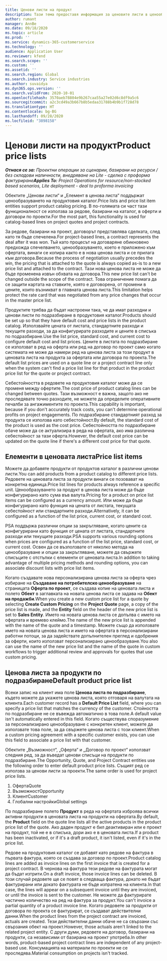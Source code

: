 ```yaml
---
title: Ценови листи на продукт
description: Тази тема предоставя информация за ценовите листи в ценообразуването по каталог, използвани за проектни оферти и договори.
author: rumant
manager: AnnBe
ms.date: 09/18/2020
ms.topic: article
ms.prod: ''
ms.service: dynamics-365-customerservice
ms.technology: ''
audience: Application User
ms.reviewer: kfend
ms.search.scope: ''
ms.custom: ''
ms.assetid: ''
ms.search.region: Global
ms.search.industry: Service industries
ms.author: suvaidya
ms.dyn365.ops.version: ''
ms.search.validFrom: 2020-10-01
ms.openlocfilehash: 3570aeb78804e9b267caa55a27e02d6c8df9a5c6
ms.sourcegitcommit: a2c3cd49a3b667b8b5edaa31788b4b9b1f728d78
ms.translationtype: HT
ms.contentlocale: bg-BG
ms.lasthandoff: 09/28/2020
ms.locfileid: "3898158"
---
```

# <a name="product-price-lists"></a><span data-ttu-id="ebef1-103">Ценови листи на продукт</span><span class="sxs-lookup"><span data-stu-id="ebef1-103">Product price lists</span></span>

<span data-ttu-id="ebef1-104">_**Отнася се за:** Проектни операции за сценарии, базирани на ресурси / без складови наличности, внедряване на Lite - сделка с проформа фактуриране_</span><span class="sxs-lookup"><span data-stu-id="ebef1-104">_**Applies To:** Project Operations for resource/non-stocked based scenarios, Lite deployment - deal to proforma invoicing_</span></span>

<span data-ttu-id="ebef1-105">Обектите „Ценови листи“ и „Елемент в ценова листа“ поддържат ценообразуването на продуктовия каталог.</span><span class="sxs-lookup"><span data-stu-id="ebef1-105">Price lists and price list item entities support product catalog pricing.</span></span> <span data-ttu-id="ebef1-106">В по-голямата си част тази функционалност се използва за редове, базирани на каталог, в оферти и договори по проекти.</span><span class="sxs-lookup"><span data-stu-id="ebef1-106">For the most part, this functionality is used for catalog-based lines on project quotes and project contracts.</span></span>

<span data-ttu-id="ebef1-107">За редове, базирани на проект, договорът представлява сделката, след като тя бъде спечелена.</span><span class="sxs-lookup"><span data-stu-id="ebef1-107">For project-based lines, a contract represents the deal after it was won.</span></span> <span data-ttu-id="ebef1-108">Тъй като процесът на договаряне обикновено предхожда спечелването, ценообразуването, което е приложено към офертата, винаги се копира както е в нова ценова листа и се прилага към договора.</span><span class="sxs-lookup"><span data-stu-id="ebef1-108">Because the process of negotiation usually precedes the win, the pricing that is attached to the quote is always copied as-is to a new price list and attached to the contract.</span></span> <span data-ttu-id="ebef1-109">Тази нова ценова листа не може да бъде променена извън обхвата на договора.</span><span class="sxs-lookup"><span data-stu-id="ebef1-109">This new price list can't be changed outside the scope of the contract.</span></span> <span data-ttu-id="ebef1-110">Това ограничение помага да се защити картата на ставките, която е договорена, от промени в цените, които възникват в главната ценова листа.</span><span class="sxs-lookup"><span data-stu-id="ebef1-110">This limitation helps protect the rate card that was negotiated from any price changes that occur in the master price list.</span></span>

<span data-ttu-id="ebef1-111">Продуктите трябва да бъдат настроени така, че да имат разходни и ценови листи по подразбиране в продуктовия каталог.</span><span class="sxs-lookup"><span data-stu-id="ebef1-111">Products should be set up so that they have default cost and price lists in the product catalog.</span></span> <span data-ttu-id="ebef1-112">Използвайте цената от листата, стандартните разходи и текущите разходи, за да конфигурирате разходите и цените в списъка по подразбиране.</span><span class="sxs-lookup"><span data-stu-id="ebef1-112">Use the list price, standard cost, and current cost to configure default cost and list prices.</span></span> <span data-ttu-id="ebef1-113">Цените в листата по подразбиране се използват в ред на оферта или ред на договор по проект само когато системата не може да намери ред на ценова листа за този продукт в ценовата листа на продукта за офертата или договора по проекта.</span><span class="sxs-lookup"><span data-stu-id="ebef1-113">The default list prices are used on a quote line or a project contract line only when the system can't find a price list line for that product in the product price list for the quote or project contract.</span></span>

<span data-ttu-id="ebef1-114">Себестойността в редовете на продуктовия каталог може да се променя между офертите.</span><span class="sxs-lookup"><span data-stu-id="ebef1-114">The cost price of product catalog lines can be changed between quotes.</span></span> <span data-ttu-id="ebef1-115">Тази възможност е важна, защото ако не проследявате точно разходите, не можете да определите оперативните печалби за ангажиментите по проекта.</span><span class="sxs-lookup"><span data-stu-id="ebef1-115">This capability is important, because if you don't accurately track costs, you can't determine operational profits on project engagements.</span></span> <span data-ttu-id="ebef1-116">По подразбиране стандартният разход за продукта се използва като себестойност.</span><span class="sxs-lookup"><span data-stu-id="ebef1-116">By default, the standard cost of the product is used as the cost price.</span></span> <span data-ttu-id="ebef1-117">Себестойността по подразбиране обаче може да се актуализира в реда на офертата, ако има различна себестойност за тази оферта.</span><span class="sxs-lookup"><span data-stu-id="ebef1-117">However, the default cost price can be updated on the quote line if there's a different cost price for that quote.</span></span>

## <a name="price-list-items"></a><span data-ttu-id="ebef1-118">Елементи в ценовата листа</span><span class="sxs-lookup"><span data-stu-id="ebef1-118">Price list items</span></span>

<span data-ttu-id="ebef1-119">Можете да добавяте продукти от продуктов каталог в различни ценови листи.</span><span class="sxs-lookup"><span data-stu-id="ebef1-119">You can add products from a product catalog to different price lists.</span></span> <span data-ttu-id="ebef1-120">Редовете на ценовата листа за продукти винаги се позовават на конкретна единица.</span><span class="sxs-lookup"><span data-stu-id="ebef1-120">Price list lines for products always reference a specific unit.</span></span> <span data-ttu-id="ebef1-121">Ценообразуването за продукт в ценова листа може да бъде конфигурирано като сума във валута.</span><span class="sxs-lookup"><span data-stu-id="ebef1-121">Pricing for a product on price list items can be configured as a currency amount.</span></span> <span data-ttu-id="ebef1-122">Или може да бъде конфигурирано като функция на цената от листата, текущата себестойност или стандартните разходи.</span><span class="sxs-lookup"><span data-stu-id="ebef1-122">Alternatively, it can be configured as a function of the list price, current cost, or standard cost.</span></span>

<span data-ttu-id="ebef1-123">PSA поддържа различни опции за закръгляване, когато цените са конфигурирани като функция от цената от листата, стандартните разходи или текущите разходи.</span><span class="sxs-lookup"><span data-stu-id="ebef1-123">PSA supports various rounding options when prices are configured as a function of the list price, standard cost, or current cost.</span></span> <span data-ttu-id="ebef1-124">Освен да се възползвате от няколко метода на ценообразуване и опции за закръгляване, можете да свържете списъците с отстъпки с елементи от ценовата листа.</span><span class="sxs-lookup"><span data-stu-id="ebef1-124">In addition to taking advantage of multiple pricing methods and rounding options, you can associate discount lists with price list items.</span></span> 

<span data-ttu-id="ebef1-125">Когато създавате нова персонализирана ценова листа за оферта чрез избиране на **Създаване на потребителско ценообразуване** на страницата **Оферта по проект**, се създава копие на ценовата листа и полето **Обект** в заглавката на новата ценова листа се задава на **Обект на продажби**.</span><span class="sxs-lookup"><span data-stu-id="ebef1-125">When you create a new custom price list for a quote by selecting **Create Custom Pricing** on the **Project Quote** page, a copy of the price list is made, and the **Entity** field on the header of the new price list is set to **Sales Entity**.</span></span> <span data-ttu-id="ebef1-126">Името на новата ценова листа се допълва с името на офертата и времево клеймо.</span><span class="sxs-lookup"><span data-stu-id="ebef1-126">The name of the new price list is appended with the name of the quote and a timestamp.</span></span> <span data-ttu-id="ebef1-127">Можете също да използвате името на новата ценова листа и името на офертата в персонализирани работни потоци, за да задействате допълнителен преглед и одобрения за оферти, които използват персонализирано ценообразуване.</span><span class="sxs-lookup"><span data-stu-id="ebef1-127">You also can use the name of the new price list and the name of the quote in custom workflows to trigger additional review and approvals for quotes that use custom pricing.</span></span>

 
## <a name="default-product-price-list"></a><span data-ttu-id="ebef1-128">Ценова листа за продукти по подразбиране</span><span class="sxs-lookup"><span data-stu-id="ebef1-128">Default product price list</span></span>
<span data-ttu-id="ebef1-129">Всеки запис на клиент има поле **Ценова листа по подразбиране**, където можете да укажете ценова листа, която отговаря на валутата на клиента.</span><span class="sxs-lookup"><span data-stu-id="ebef1-129">Each customer record has a **Default Price List** field, where you can specify a price list that matches the currency of the customer.</span></span> <span data-ttu-id="ebef1-130">Стойността по подразбиране не се въвежда автоматично в това поле.</span><span class="sxs-lookup"><span data-stu-id="ebef1-130">A default value isn't automatically entered in this field.</span></span> <span data-ttu-id="ebef1-131">Когато съществува споразумение за персонализирано ценообразуване с конкретен клиент, можете да използвате това поле, за да свържете ценова листа с този клиент.</span><span class="sxs-lookup"><span data-stu-id="ebef1-131">When a custom pricing agreement with a specific customer exists, you can use this field to associate a price list with that customer.</span></span>

<span data-ttu-id="ebef1-132">Обектите „Възможност“, „Оферта“ и „Договор по проект“ използват следния ред, за да въведат ценови списъци на продукти по подразбиране.</span><span class="sxs-lookup"><span data-stu-id="ebef1-132">The Opportunity, Quote, and Project Contract entities use the following order to enter default product price lists.</span></span> <span data-ttu-id="ebef1-133">Същият ред се използва за ценови листи за проекти.</span><span class="sxs-lookup"><span data-stu-id="ebef1-133">The same order is used for project price lists.</span></span>

1.  <span data-ttu-id="ebef1-134">Оферта</span><span class="sxs-lookup"><span data-stu-id="ebef1-134">Quote</span></span>
2.  <span data-ttu-id="ebef1-135">Възможност</span><span class="sxs-lookup"><span data-stu-id="ebef1-135">Opportunity</span></span>
3.  <span data-ttu-id="ebef1-136">Клиент</span><span class="sxs-lookup"><span data-stu-id="ebef1-136">Customer</span></span>
4.  <span data-ttu-id="ebef1-137">Глобални настройки</span><span class="sxs-lookup"><span data-stu-id="ebef1-137">Global settings</span></span> 

<span data-ttu-id="ebef1-138">По подразбиране полето **Продукт** в реда на офертата изброява всички активни продукти в ценовата листа на продукти на офертата.</span><span class="sxs-lookup"><span data-stu-id="ebef1-138">By default, the **Product** field on the quote line lists all the active products in the product price list of the quote.</span></span> <span data-ttu-id="ebef1-139">Ако даден продукт е бил деактивиран или е проект на продукт, той не е в списъка, дори ако е в ценовата листа.</span><span class="sxs-lookup"><span data-stu-id="ebef1-139">If a product has been inactivated, or if it's a draft product, it isn't listed, even if it's in the price list.</span></span> 

<span data-ttu-id="ebef1-140">Редове на продуктовия каталог се добавят като редове на фактура в първата фактура, която се създава за договор по проект.</span><span class="sxs-lookup"><span data-stu-id="ebef1-140">Product catalog lines are added as invoice lines on the first invoice that is created for a project contract.</span></span> <span data-ttu-id="ebef1-141">В чернова на фактура тези редове на фактурата могат да бъдат изтрити.</span><span class="sxs-lookup"><span data-stu-id="ebef1-141">On a draft invoice, those invoice lines can be deleted.</span></span> <span data-ttu-id="ebef1-142">В този случай редовете ще се повят в следваща фактура, докато не бъдат фактурирани или докато фактурата не бъде изпратена на клиента.</span><span class="sxs-lookup"><span data-stu-id="ebef1-142">In that case, the lines will appear on a subsequent invoice until they are invoiced, or until the invoice is sent to the customer.</span></span> <span data-ttu-id="ebef1-143">Не можете да фактурирате частично количество на ред на фактура за продукт.</span><span class="sxs-lookup"><span data-stu-id="ebef1-143">You can't invoice a partial quantity of a product invoice line.</span></span> <span data-ttu-id="ebef1-144">Когато редовете за продукти от договора по проекта се фактурират, се създават действителни данни.</span><span class="sxs-lookup"><span data-stu-id="ebef1-144">When the product lines from the project contract are invoiced, actuals are created.</span></span> <span data-ttu-id="ebef1-145">Тези действителни данни обаче не са свързани със свързания обект на проект.</span><span class="sxs-lookup"><span data-stu-id="ebef1-145">However, those actuals aren't linked to the related project entity.</span></span> <span data-ttu-id="ebef1-146">С други думи, редовете на договор, базирани на продукти, са независими от базирана на проект употреба.</span><span class="sxs-lookup"><span data-stu-id="ebef1-146">In other words, product-based project contract lines are independent of any project-based use.</span></span> <span data-ttu-id="ebef1-147">Консумацията на материали по проекти не се проследява.</span><span class="sxs-lookup"><span data-stu-id="ebef1-147">Material consumption on projects isn't tracked.</span></span>

